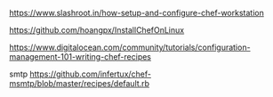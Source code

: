 
https://www.slashroot.in/how-setup-and-configure-chef-workstation


https://github.com/hoangpx/InstallChefOnLinux


https://www.digitalocean.com/community/tutorials/configuration-management-101-writing-chef-recipes

smtp 
https://github.com/infertux/chef-msmtp/blob/master/recipes/default.rb
